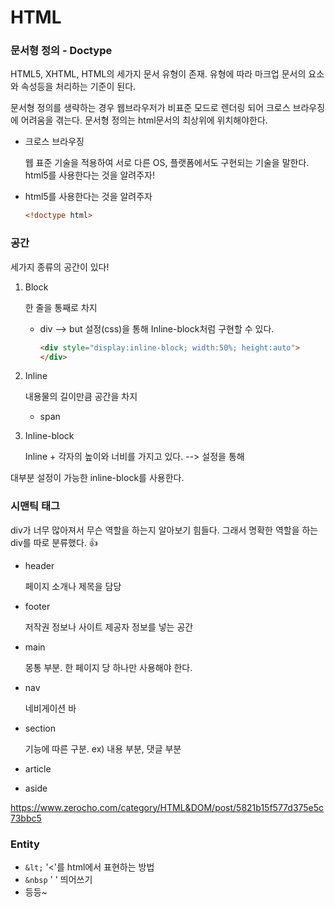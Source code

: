 # HTML

### 문서형 정의 - Doctype

HTML5, XHTML, HTML의 세가지 문서 유형이 존재. 유형에 따라 마크업 문서의 요소와 속성등을 처리하는 기준이 된다.

문서형 정의를 생략하는 경우 웹브라우저가 비표준 모드로 렌더링 되어 크로스 브라우징에 어려움을 겪는다. 문서형 정의는 html문서의 최상위에 위치해야한다.

- 크로스 브라우징

  웹 표준 기술을 적용하여 서로 다른 OS, 플랫폼에서도 구현되는 기술을 말한다. html5를 사용한다는 것을 알려주자!

- html5를 사용한다는 것을 알려주자

  ```html
  <!doctype html>
  ```


### 공간

세가지 종류의 공간이 있다! 

1. Block 

   한 줄을 통째로 차지

   - div --> but 설정(css)을 통해 Inline-block처럼 구현할 수 있다.

     ```html
     <div style="display:inline-block; width:50%; height:auto">
     </div>
     ```

2. Inline

   내용물의 길이만큼 공간을 차지

   - span

3. Inline-block

   Inline + 각자의 높이와 너비를 가지고 있다. --> 설정을 통해

대부분 설정이 가능한 inline-block를 사용한다.



### 시맨틱 태그

div가 너무 많아져서 무슨 역할을 하는지 알아보기 힘들다. 그래서 명확한 역할을 하는 div를 따로 분류했다. :+1:

- header

  페이지 소개나 제목을 담당

- footer

  저작권 정보나 사이트 제공자 정보를 넣는 공간

- main

  몽통 부분. 한 페이지 당 하나만 사용해야 한다. 

- nav

  네비게이션 바

- section

  기능에 따른 구분. ex) 내용 부분, 댓글 부분

- article

- aside

https://www.zerocho.com/category/HTML&DOM/post/5821b15f577d375e5c73bbc5



### Entity

- `&lt;`  '&lt;'를 html에서 표현하는 방법
- `&nbsp` '&nbsp;' 띄어쓰기
- 등등~